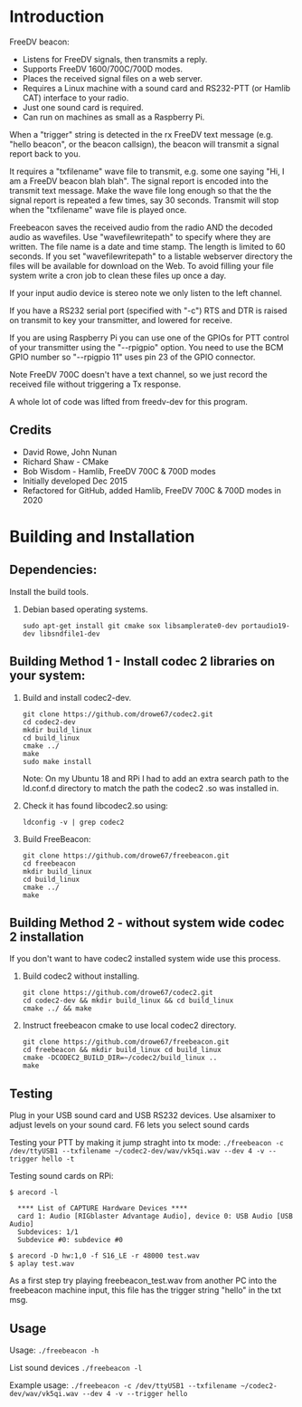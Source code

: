 # Introduction

FreeDV beacon:
+ Listens for FreeDV signals, then transmits a reply.
+ Supports FreeDV 1600/700C/700D modes.
+ Places the received signal files on a web server.
+ Requires a Linux machine with a sound card and RS232-PTT (or Hamlib CAT) interface to your radio.
+ Just one sound card is required.
+ Can run on machines as small as a Raspberry Pi.

When a "trigger" string is detected in the rx FreeDV text message (e.g. "hello beacon", or the beacon callsign), the beacon will transmit a signal report back to you.

It requires a "txfilename" wave file to transmit, e.g. some one saying "Hi, I am a FreeDV beacon blah blah".  The signal report is encoded into the transmit text message.  Make the wave file long enough so that the the signal report is repeated a few times, say 30 seconds. Transmit will stop when the "txfilename" wave file is played once.

Freebeacon saves the received audio from the radio AND the decoded audio as wavefiles.  Use "wavefilewritepath" to specify where they are written.  The file name is a date and time stamp. The length is limited to 60 seconds. If you set "wavefilewritepath" to a listable webserver directory the files will be available for download on the Web.  To avoid filling your file system write a cron job to clean these files up once a day.

If your input audio device is stereo note we only listen to the left channel.

If you have a RS232 serial port (specified with "-c") RTS and DTR is raised on transmit to key your transmitter, and lowered for receive.

If you are using Raspberry Pi you can use one of the GPIOs for PTT control of your transmitter using the "--rpigpio" option.  You need to use the BCM GPIO number so "--rpigpio 11" uses pin 23 of the GPIO connector.

Note FreeDV 700C doesn't have a text channel, so we just record the received file without triggering a Tx response.

A whole lot of code was lifted from freedv-dev for this program.

## Credits

+ David Rowe, John Nunan
+ Richard Shaw - CMake
+ Bob Wisdom - Hamlib, FreeDV 700C & 700D modes
+ Initially developed Dec 2015
+ Refactored for GitHub, added Hamlib, FreeDV 700C & 700D modes in 2020

# Building and Installation

## Dependencies:

Install the build tools.

1. Debian based operating systems.

   ```
   sudo apt-get install git cmake sox libsamplerate0-dev portaudio19-dev libsndfile1-dev
   ```
   
## Building Method 1 - Install codec 2 libraries on your system:

1. Build and install codec2-dev.

    ```
    git clone https://github.com/drowe67/codec2.git
    cd codec2-dev
    mkdir build_linux
    cd build_linux
    cmake ../
    make
    sudo make install
    ```
    Note: On my Ubuntu 18 and RPi I had to add an extra search path to the
    ld.conf.d directory to match the path the codec2 .so was installed
    in.

1. Check it has found libcodec2.so using:
    ```
    ldconfig -v | grep codec2
    ```
    
1. Build FreeBeacon:

    ```
    git clone https://github.com/drowe67/freebeacon.git
    cd freebeacon
    mkdir build_linux
    cd build_linux
    cmake ../
    make
    ```

## Building Method 2 - without system wide codec 2 installation

If you don't want to have codec2 installed system wide use this
process.

1. Build codec2 without installing.

   ```
   git clone https://github.com/drowe67/codec2.git
   cd codec2-dev && mkdir build_linux && cd build_linux
   cmake ../ && make
   ```

1. Instruct freebeacon cmake to use local codec2 directory.
     ```
    git clone https://github.com/drowe67/freebeacon.git
    cd freebeacon && mkdir build_linux cd build_linux
    cmake -DCODEC2_BUILD_DIR=~/codec2/build_linux ..
    make
    ``` 
    
## Testing

Plug in your USB sound card and USB RS232 devices.  Use alsamixer
to adjust levels on your sound card. F6 lets you select sound cards

Testing your PTT by making it jump straght into tx mode:
    ```
      ./freebeacon -c /dev/ttyUSB1 --txfilename ~/codec2-dev/wav/vk5qi.wav --dev 4 -v --trigger hello -t
    ```
    
Testing sound cards on RPi:
   ```
   $ arecord -l

     **** List of CAPTURE Hardware Devices ****
     card 1: Audio [RIGblaster Advantage Audio], device 0: USB Audio [USB Audio]
     Subdevices: 1/1
     Subdevice #0: subdevice #0

   $ arecord -D hw:1,0 -f S16_LE -r 48000 test.wav
   $ aplay test.wav
   ```

As a first step try playing freebeacon_test.wav from another PC into the freebeacon machine input, this file has the trigger string "hello" in the txt msg.

## Usage

Usage:
    ```
      ./freebeacon -h
    ```
    
List sound devices
    ```
      ./freebeacon -l
    ```
    
Example usage:
    ```
      ./freebeacon -c /dev/ttyUSB1 --txfilename ~/codec2-dev/wav/vk5qi.wav --dev 4 -v --trigger hello
    ```

